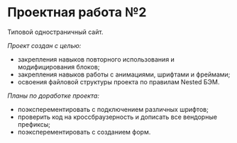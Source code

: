 # Проектная работа №2

Типовой одностраничный сайт.

_Проект создан с целью:_
* закрепления навыков повторного использования и модифицирования блоков;
* закрепления навыков работы с анимациями, шрифтами и фреймами;
* освоения файловой структуры проекта по правилам Nested БЭМ.

_Планы по доработке проекта:_
* поэксперементировать с подключением различных шрифтов;
* проверить код на кроссбраузерность и дописать все вендорные префиксы;
* поэксперементировать с созданием форм.
